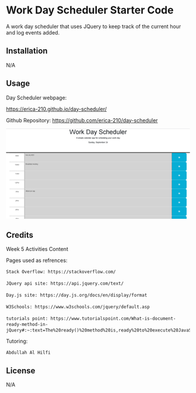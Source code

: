 # Work Day Scheduler Starter Code

A work day scheduler that uses JQuery to keep track of the current hour and log events added. 

## Installation

N/A

## Usage

Day Scheduler webpage:

https://erica-210.github.io/day-scheduler/

Github Repository: https://github.com/erica-210/day-scheduler

![alt text](./assets/Work%20Day%20Scheduler%20-%20Google%20Chrome%209_24_2023%2011_53_41%20PM.png)

## Credits

Week 5 Activities Content

Pages used as refrences:

    Stack Overflow: https://stackoverflow.com/

    JQuery api site: https://api.jquery.com/text/

    Day.js site: https://day.js.org/docs/en/display/format

    W3Schools: https://www.w3schools.com/jquery/default.asp

    tutorials point: https://www.tutorialspoint.com/What-is-document-ready-method-in-jQuery#:~:text=The%20ready()%20method%20is,ready%20to%20execute%20JavaScript%20code.

Tutoring:

    Abdullah Al Hilfi

## License

N/A